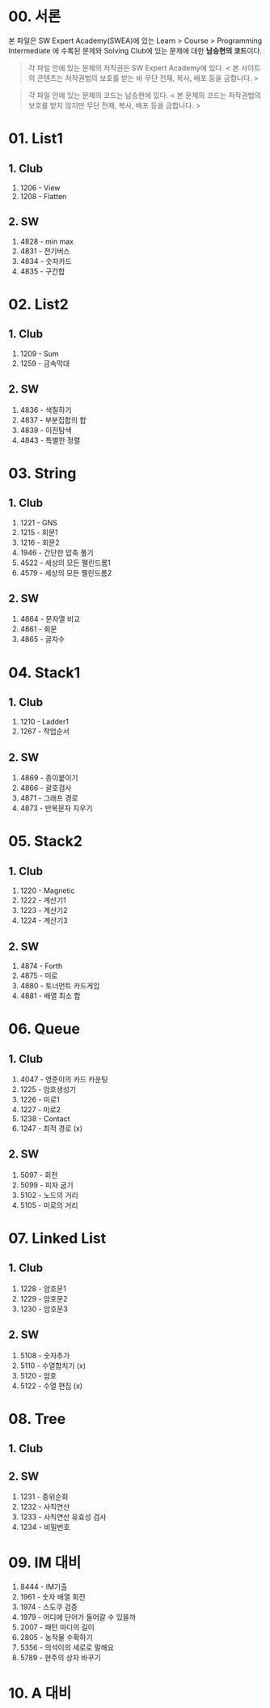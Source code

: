 # 00. 서론

본 파일은 SW Expert Academy(SWEA)에 있는 Learn > Course > Programming Intermediate 에 수록된 문제와
Solving Club에 있는 문제에 대한 **남승현의 코드**이다.

> 각 파일 안에 있는 문제의 저작권은 SW Expert Academy에 있다. 
> < 본 사이트의 콘텐츠는 저작권법의 보호를 받는 바 무단 전재, 복사, 배포 등을 금합니다. >

> 각 파일 안에 있는 문제의 코드는 남승현에 있다. 
> < 본 문제의 코드는 저작권법의 보호를 받지 않지만 무단 전재, 복사, 배포 등을 금합니다. >



# 01. List1

## 1. Club

1. 1206 - View
2. 1208 - Flatten

## 2. SW

1. 4828 - min max
2. 4831 - 전기버스
3. 4834 - 숫자카드
4. 4835 - 구간합



# 02. List2

## 1. Club

1. 1209 - Sum
2. 1259 - 금속막대

## 2. SW

1. 4836 - 색칠하기
2. 4837 - 부분집합의 합
3. 4839 - 이진탐색
4. 4843 - 특별한 정렬



# 03. String

## 1. Club

1. 1221 - GNS
2. 1215 - 회문1
3. 1216 - 회문2
4. 1946 - 간단한 압축 풀기
5. 4522 - 세상의 모든 팰린드롬1
6. 4579 - 세상의 모든 팰린드롬2

## 2. SW

1. 4864 - 문자열 비교
2. 4861 - 회문
3. 4865 - 글자수



# 04. Stack1

## 1. Club

1. 1210 - Ladder1
2. 1267 - 작업순서

## 2. SW

1. 4869 - 종이붙이기
2. 4866 - 괄호검사
3. 4871 - 그래프 경로
4. 4873 - 반복문자 지우기



# 05. Stack2

## 1. Club

1. 1220 - Magnetic
2. 1222 - 계산기1
3. 1223 - 계산기2
4. 1224 - 계산기3

## 2. SW

1. 4874 - Forth
2. 4875 - 미로
3. 4880 - 토너먼트 카드게임
4. 4881 - 배열 최소 합



# 06. Queue

## 1. Club

1. 4047 - 영준이의 카드 카운팅
2. 1225 - 암호생성기
3. 1226 - 미로1
4. 1227 - 미로2
5. 1238 - Contact
6. 1247 - 최적 경로 (x)

## 2. SW

1. 5097 - 회전
2. 5099 - 피자 굽기
3. 5102 - 노드의 거리
4. 5105 - 미로의 거리



# 07. Linked List

## 1. Club

1. 1228 - 암호문1
2. 1229 - 암호문2
3. 1230 - 암호문3

## 2. SW

1. 5108 - 숫자추가
2. 5110 - 수열합치기 (x)
3. 5120 - 암호
4. 5122 - 수열 편집 (x)



# 08. Tree

## 1. Club

## 2. SW

1. 1231 - 중위순회
2. 1232 - 사칙연산
3. 1233 - 사칙연산 유효성 검사
4. 1234 - 비밀번호



# 09. IM 대비

1. 8444 - IM기출
2. 1961 - 숫자 배열 회전
3. 1974 - 스도쿠 검증
4. 1979 - 어디에 단어가 들어갈 수 있을까
5. 2007 - 패턴 마디의 길이
6. 2805 - 농작물 수확하기
7. 5356 - 의석이의 세로로 말해요
8. 5789 - 현주의 상자 바꾸기



# 10. A 대비